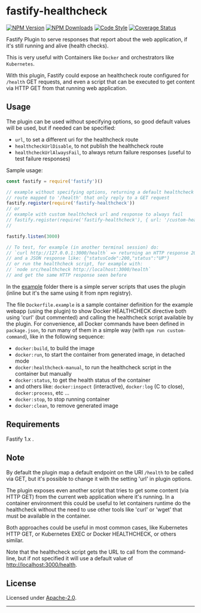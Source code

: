 # fastify-healthcheck

  [![NPM Version](https://img.shields.io/npm/v/fastify-healthcheck.svg?style=flat)](https://npmjs.org/package/fastify-healthcheck/)
  [![NPM Downloads](https://img.shields.io/npm/dm/fastify-healthcheck.svg?style=flat)](https://npmjs.org/package/fastify-healthcheck/)
  [![Code Style](https://img.shields.io/badge/code%20style-standard-brightgreen.svg?style=flat)](http://standardjs.com/)
  [![Coverage Status](https://coveralls.io/repos/github/smartiniOnGitHub/fastify-healthcheck/badge.svg?branch=master)](https://coveralls.io/github/smartiniOnGitHub/fastify-healthcheck/?branch=master)

Fastify Plugin to serve responses that report about the web application,
if it's still running and alive (health checks).

This is very useful with Containers like `Docker`
and orchestrators like `Kubernetes`.

With this plugin, Fastify could expose an healthcheck route configured
for `/health` GET requests, and even a script that can be executed to get
content via HTTP GET from that running web application.


## Usage

The plugin can be used without specifying options, so good default values
will be used, but if needed can be specified:
- `url`, to set a different uri for the healthcheck route
- `healthcheckUrlDisable`, to not publish the healthcheck route
- `healthcheckUrlAlwaysFail`, to always return failure responses (useful to test failure responses)

Sample usage:

```js
const fastify = require('fastify')()

// example without specifying options, returning a default healthcheck
// route mapped to '/health' that only reply to a GET request
fastify.register(require('fastify-healthcheck'))
// or
// example with custom healthcheck url and response to always fail
// fastify.register(require('fastify-healthcheck'), { url: '/custom-health', healthcheckUrlAlwaysFail: true })
//

fastify.listen(3000)

// To test, for example (in another terminal session) do:
// `curl http://127.0.0.1:3000/health` => returning an HTTP response 200 (OK)
// and a JSON response like: {"statusCode":200,"status":"UP"}
// or run the healthcheck script, for example with:
// `node src/healthcheck http://localhost:3000/health`
// and get the same HTTP response seen before
```

In the [example](./example/) folder there is a simple server scripts that
uses the plugin (inline but it's the same using it from npm registry).

The file `Dockerfile.example` is a sample container definition for
the example webapp (using the plugin) to show Docker HEALTHCHECK directive
both using 'curl' (but commented) and calling the healthcheck script
available by the plugin.
For convenience, all Docker commands have been defined in `package.json`,
to run many of them in a simple way (with `npm run custom-command`),
like in the following sequence:
- `docker:build`, to build the image
- `docker:run`, to start the container from generated image, in detached mode
- `docker:healthcheck-manual`, to run the healthcheck script in the container but manually
- `docker:status`, to get the health status of the container
- and others like: `docker:inspect` (interactive), `docker:log` (<CTRL>C to close), `docker:process`, etc ...
- `docker:stop`, to stop running container
- `docker:clean`, to remove generated image


## Requirements

Fastify 1.x .


## Note

By default the plugin map a default endpoint on the URI `/health` to be
called via GET, but it's possible to change it with the setting 'url'
in plugin options.

The plugin exposes even another script that tries to get some content
(via HTTP GET) from the current web application where it's running.
In a container environment this could be useful to let containers runtime
do the healthcheck without the need to use other tools
like 'curl' or 'wget' that must be available in the container.

Both approaches could be useful in most common cases, like
Kubernetes HTTP GET, or Kubernetes EXEC or Docker HEALTHCHECK,
or others similar.

Note that the healthcheck script gets the URL to call from the command-line,
but if not specified it will use a default value of 
[http://localhost:3000/health](http://localhost:3000/health).


## License

Licensed under [Apache-2.0](./LICENSE).

----
